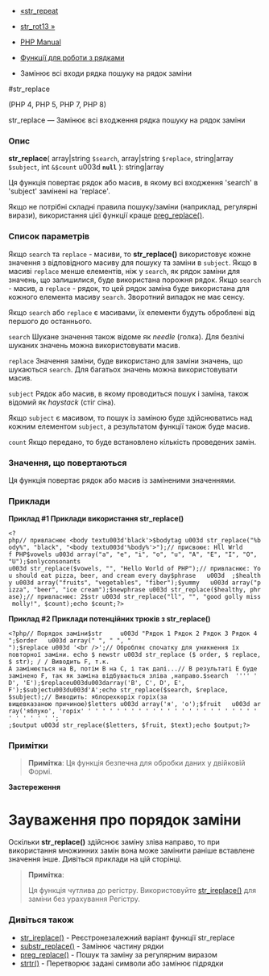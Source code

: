 - [«str_repeat](function.str-repeat.md)
- [str_rot13 »](function.str-rot13.md)

- [PHP Manual](index.md)
- [Функції для роботи з рядками](ref.strings.md)
- Замінює всі входи рядка пошуку на рядок заміни

#str_replace

(PHP 4, PHP 5, PHP 7, PHP 8)

str_replace — Замінює всі входження рядка пошуку на рядок заміни

### Опис

**str_replace**(
array\|string `$search`,
array\|string `$replace`,
string\|array `$subject`,
int `&$count` u003d **`null`**
): string\|array

Ця функція повертає рядок або масив, в якому всі входження
'search' в 'subject' замінені на 'replace'.

Якщо не потрібні складні правила пошуку/заміни (наприклад, регулярні
вирази), використання цієї функції краще
[preg_replace()](function.preg-replace.md).

### Список параметрів

Якщо `search` та `replace` - масиви, то **str_replace()** використовує
кожне значення з відповідного масиву для пошуку та заміни в
`subject`. Якщо в масиві `replace` менше елементів, ніж у `search`,
як рядок заміни для значень, що залишилися, буде використана порожня
рядок. Якщо `search` - масив, а `replace` - рядок, то цей рядок
заміна буде використана для кожного елемента масиву `search`.
Зворотний випадок не має сенсу.

Якщо `search` або `replace` є масивами, їх елементи будуть
оброблені від першого до останнього.

`search`
Шукане значення також відоме як *needle* (голка). Для безлічі
шуканих значень можна використовувати масив.

`replace`
Значення заміни, буде використано для заміни значень, що шукаються
`search`. Для багатьох значень можна використовувати масив.

`subject`
Рядок або масив, в якому проводиться пошук і заміна, також
відомий як *haystack* (стіг сіна).

Якщо `subject` є масивом, то пошук із заміною буде
здійснюватись над кожним елементом `subject`, а результатом функції
також буде масив.

`count`
Якщо передано, то буде встановлено кількість проведених замін.

### Значення, що повертаються

Ця функція повертає рядок або масив із заміненими значеннями.

### Приклади

**Приклад #1 Приклади використання **str_replace()****

` <?php// привласнює <body textu003d'black'>$bodytag u003d str_replace("%body%", "black", "<body textu003d'%body%'>");// присвоює: Hll Wrld f PHP$vowels u003d array("a", "e", "i", "o", "u", "A", "E", "I", "O", "U");$onlyconsonants u003d str_replace($vowels, "", "Hello World of PHP");// привласнює: You should eat pizza, beer, and cream every day$phrase   u003d  ;$healthy u003d array("fruits", "vegetables", "fiber");$yummy   u003d array("pizza", "beer", "ice cream");$newphrase u003d str_replace($healthy, phrase);// привласнює: 2$str u003d str_replace("ll", "", "good golly miss molly!", $count);echo $count;?> `

**Приклад #2 Приклади потенційних трюків з **str_replace()****

` <?php// Порядок заміни$str     u003d "Рядок 1
Рядок 2Рядок 3
Рядок 4
";$order   u003d array("
", "
", "");$replace u003d '<br />';// Обробляє спочатку
для уникнення їх повторної заміни. echo $ newstr u003d str_replace ($ order, $ replace, $ str); / / Виводить F, т.к. A замінюється на B, потім B на C, і так далі...// В результаті E буде замінено F, так як заміна відбувається зліва ,направо.$search  '''' ' D', 'E');$replaceu003du003darray('B', C', D', E', F');$subjectu003du003d'A';echo str_replace($search, $replace, $subject);// Виводить: яблорехкоріх горіх(за вищевказаною причиною)$letters u003d array('я', 'о');$fruit   u003d array('яблуко', 'горіх' ' ' ' ' ' ' ' ' ' ' ' ' ' ' ' ' ' ' ' ' ' ' ' ' ' ' ' ' ' ' '; ;$output u003d str_replace($letters, $fruit, $text);echo $output;?> `

### Примітки

> **Примітка**: Ця функція безпечна для обробки даних у двійковій
> Формі.

**Застереження**

# Зауваження про порядок заміни

Оскільки **str_replace()** здійснює заміну зліва направо, то при
використання множинних замін вона може замінити раніше вставлене
значення інше. Дивіться приклади на цій сторінці.

> **Примітка**:
>
> Ця функція чутлива до регістру. Використовуйте
> [str_ireplace()](function.str-ireplace.md) для заміни без урахування
> Регістру.

### Дивіться також

- [str_ireplace()](function.str-ireplace.md) - Реєстронезалежний
варіант функції str_replace
- [substr_replace()](function.substr-replace.md) - Замінює частину
рядки
- [preg_replace()](function.preg-replace.md) - Пошук та
заміну за регулярним виразом
- [strtr()](function.strtr.md) - Перетворює задані символи або
замінює підрядки
